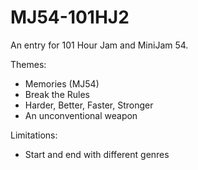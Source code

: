 # MJ54-101HJ2
An entry for 101 Hour Jam and MiniJam 54.

Themes:
  * Memories (MJ54)
  * Break the Rules
  * Harder, Better, Faster, Stronger
  * An unconventional weapon
  
Limitations:
  * Start and end with different genres
